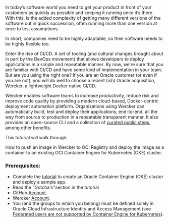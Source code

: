 In today’s software world you need to get your product in front of your customers as quickly as possible and keeping it running once it’s there. With this, is the 
added complexity of getting many different versions of the software out in quick succession, often running more than one version at once to test assumptions. 

In short, companies need to be highly adaptable, so their software needs to be highly flexible too.

Enter the rise of CI/CD. A set of tooling (and cultural changes brought about in part by the DevOps movement) that allows developers to deploy
applications in a simple and repeatable manner. By now, we're sure that you are familiar with CI/CD and have some kind of implementation in your team. But are you 
using the right one? If you are an Oracle customer (or even if you are not), you will do well to choose a recent (ish) Oracle acquisition, Wercker, a lightweight 
Docker native CI/CD. 

Wercker enables software teams to increase productivity, reduce risk and improve code quality by providing a modern cloud-based, Docker-centric deployment automation
platform. Organizations using Wercker can automatically build, test and deploy their applications, end-to-end, all the way from source to production in a repeatable
transparent manner. It also provides an open-source CLI and a collection of [curated public steps](https://app.wercker.com/steps), among other benefits. 

This tutorial will walk through: 

How to push an image in Wercker to OCI Registry and deploy the image as a container to an existing OCI Container Engine for Kubernetes (OKE) cluster.

### Prerequisites:

* Complete the [tutorial](https://www.oracle.com/webfolder/technetwork/tutorials/obe/oci/oke-full/index.html) to create an Oracle Container Engine (OKE) cluster and deploy a sample app.
* Read the "Gotcha's"section in the tutorial
* GitHub [Account](https://github.com/).
* Wercker [Account](https://app.wercker.com/users/new/).
* You (and the groups to which you belong) must be defined solely in Oracle Cloud Infrastructure Identity and Access Management (see [Federated users are not supported by Container Engine for Kubernetes](https://docs.cloud.oracle.com/iaas/Content/knownissues.htm#contengfederateduser)).